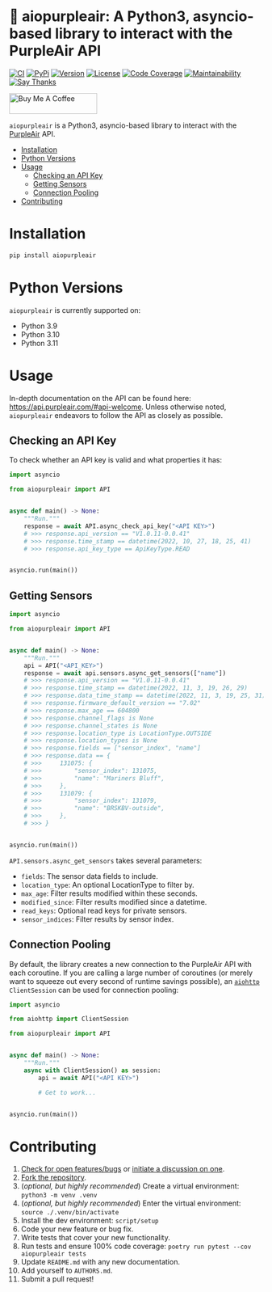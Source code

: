 # 🚰 aiopurpleair: A Python3, asyncio-based library to interact with the PurpleAir API

[![CI](https://github.com/bachya/aiopurpleair/workflows/CI/badge.svg)](https://github.com/bachya/aiopurpleair/actions)
[![PyPi](https://img.shields.io/pypi/v/aiopurpleair.svg)](https://pypi.python.org/pypi/aiopurpleair)
[![Version](https://img.shields.io/pypi/pyversions/aiopurpleair.svg)](https://pypi.python.org/pypi/aiopurpleair)
[![License](https://img.shields.io/pypi/l/aiopurpleair.svg)](https://github.com/bachya/aiopurpleair/blob/main/LICENSE)
[![Code Coverage](https://codecov.io/gh/bachya/aiopurpleair/branch/dev/graph/badge.svg)](https://codecov.io/gh/bachya/aiopurpleair)
[![Maintainability](https://api.codeclimate.com/v1/badges/40e0f45570a0eb9aab24/maintainability)](https://codeclimate.com/github/bachya/aiopurpleair/maintainability)
[![Say Thanks](https://img.shields.io/badge/SayThanks-!-1EAEDB.svg)](https://saythanks.io/to/bachya)

<a href="https://www.buymeacoffee.com/bachya1208P" target="_blank"><img src="https://cdn.buymeacoffee.com/buttons/default-orange.png" alt="Buy Me A Coffee" height="41" width="174"></a>

`aiopurpleair` is a Python3, asyncio-based library to interact with the
[PurpleAir](https://www2.purpleair.com/) API.

- [Installation](#installation)
- [Python Versions](#python-versions)
- [Usage](#usage)
  - [Checking an API Key](#checking-an-api-key)
  - [Getting Sensors](#getting-sensors)
  - [Connection Pooling](#connection-pooling)
- [Contributing](#contributing)

# Installation

```bash
pip install aiopurpleair
```

# Python Versions

`aiopurpleair` is currently supported on:

- Python 3.9
- Python 3.10
- Python 3.11

# Usage

In-depth documentation on the API can be found here:
https://api.purpleair.com/#api-welcome. Unless otherwise noted, `aiopurpleair` endeavors
to follow the API as closely as possible.

## Checking an API Key

To check whether an API key is valid and what properties it has:

```python
import asyncio

from aiopurpleair import API


async def main() -> None:
    """Run."""
    response = await API.async_check_api_key("<API KEY>")
    # >>> response.api_version == "V1.0.11-0.0.41"
    # >>> response.time_stamp == datetime(2022, 10, 27, 18, 25, 41)
    # >>> response.api_key_type == ApiKeyType.READ


asyncio.run(main())
```

## Getting Sensors

```python
import asyncio

from aiopurpleair import API


async def main() -> None:
    """Run."""
    api = API("<API_KEY>")
    response = await api.sensors.async_get_sensors(["name"])
    # >>> response.api_version == "V1.0.11-0.0.41"
    # >>> response.time_stamp == datetime(2022, 11, 3, 19, 26, 29)
    # >>> response.data_time_stamp == datetime(2022, 11, 3, 19, 25, 31)
    # >>> response.firmware_default_version == "7.02"
    # >>> response.max_age == 604800
    # >>> response.channel_flags is None
    # >>> response.channel_states is None
    # >>> response.location_type is LocationType.OUTSIDE
    # >>> response.location_types is None
    # >>> response.fields == ["sensor_index", "name"]
    # >>> response.data == {
    # >>>     131075: {
    # >>>         "sensor_index": 131075,
    # >>>         "name": "Mariners Bluff",
    # >>>     },
    # >>>     131079: {
    # >>>         "sensor_index": 131079,
    # >>>         "name": "BRSKBV-outside",
    # >>>     },
    # >>> }


asyncio.run(main())
```

`API.sensors.async_get_sensors` takes several parameters:

- `fields`: The sensor data fields to include.
- `location_type`: An optional LocationType to filter by.
- `max_age`: Filter results modified within these seconds.
- `modified_since`: Filter results modified since a datetime.
- `read_keys`: Optional read keys for private sensors.
- `sensor_indices`: Filter results by sensor index.

## Connection Pooling

By default, the library creates a new connection to the PurpleAir API with each
coroutine. If you are calling a large number of coroutines (or merely want to squeeze
out every second of runtime savings possible), an
[`aiohttp`](https://github.com/aio-libs/aiohttp) `ClientSession` can be used for connection
pooling:

```python
import asyncio

from aiohttp import ClientSession

from aiopurpleair import API


async def main() -> None:
    """Run."""
    async with ClientSession() as session:
        api = await API("<API KEY>")

        # Get to work...


asyncio.run(main())
```

# Contributing

1. [Check for open features/bugs](https://github.com/bachya/aiopurpleair/issues)
   or [initiate a discussion on one](https://github.com/bachya/aiopurpleair/issues/new).
2. [Fork the repository](https://github.com/bachya/aiopurpleair/fork).
3. (_optional, but highly recommended_) Create a virtual environment: `python3 -m venv .venv`
4. (_optional, but highly recommended_) Enter the virtual environment: `source ./.venv/bin/activate`
5. Install the dev environment: `script/setup`
6. Code your new feature or bug fix.
7. Write tests that cover your new functionality.
8. Run tests and ensure 100% code coverage: `poetry run pytest --cov aiopurpleair tests`
9. Update `README.md` with any new documentation.
10. Add yourself to `AUTHORS.md`.
11. Submit a pull request!
